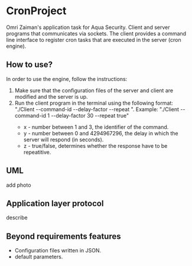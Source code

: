 # CronProject
Omri Zaiman's application task for Aqua Security. Client and server programs that communicates via sockets. The client provides a command line interface to register cron tasks that are executed in the server (cron engine).

## How to use?
In order to use the engine, follow the instructions:
1. Make sure that the configuration files of the server and client are modified and the server is up.
2. Run the client program in the terminal using the following format: "./Client --command-id <x> --delay-factor <y> --repeat <z>".
   Example: "./Client --command-id 1 --delay-factor 30 --repeat true"
    * x - number between 1 and 3, the identifier of the command.
    * y - number between 0 and 4294967296, the delay in which the server will respond (in seconds).
    * z - true/false, determines whether the response have to be repeatitive.



## UML
add photo

## Application layer protocol
describe

## Beyond requirements features
* Configuration files written in JSON.
* default parameters.
